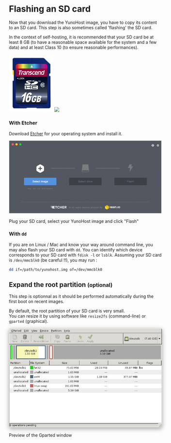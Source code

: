 # Flashing an SD card

Now that you download the YunoHost image, you have to copy its content to an SD
card. This step is also sometimes called 'flashing' the SD card.

<div class="alert alert-warning" markdown="1">
In the context of self-hosting, it is recommended that your SD card be at least
8 GB (to have a reasonable space available for the system and a few data) and at 
least Class 10 (to ensure reasonable performances).
</div>

<img src="/images/sdcard.jpg" width=150><img src="https://yunohost.org/images/micro-sd-card.jpg">

### With Etcher

Download <a href="https://etcher.io/" target="_blank">Etcher</a> for your
operating system and install it.

<img src="/images/etcher.gif">

Plug your SD card, select your YunoHost image and click "Flash"

### With `dd`

If you are on Linux / Mac and know your way around command line, you may also
flash your SD card with `dd`. You can identify which device corresponds to your
SD card with `fdisk -l` or `lsblk`. Assuming your SD card is `/dev/mmcblk0` (be
careful !!), you may run :

```bash
dd if=/path/to/yunohost.img of=/dev/mmcblk0
```

## Expand the root partition <small>(optional)</small>

<div class="alert alert-warning" markdown="1">
This step is optionnal as it should be performed automatically during the first
boot on recent images.
</div>

By default, the root partition of your SD card is very small.    
You can resize it by using software like `resize2fs` (command-line) or `gparted`
(graphical).

<img src="/images/gparted.jpg" style="max-width:100%;border-radius: 5px;border: 1px solid rgba(0,0,0,0.15);box-shadow: 0 5px 15px rgba(0,0,0,0.35);">

<p class="text-muted">Preview of the Gparted window</p>
